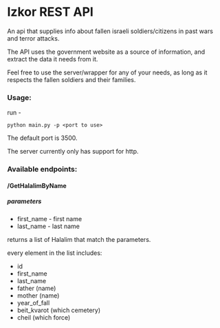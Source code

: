 # Izkor REST API

An api that supplies info about fallen israeli soldiers/citizens in past wars and terror attacks.

The API uses the government website as a source of information, and extract the data it needs from it.

Feel free to use the server/wrapper for any of your needs, as long as it respects the fallen soldiers and their families.

### Usage:
run -

    python main.py -p <port to use>

The default port is 3500.

The server currently only has support for http.

### Available endpoints:

#### /GetHalalimByName
##### parameters
* first_name - first name
* last_name - last name

returns a list of Halalim that match the parameters.

every element in the list includes:

* id
* first_name
* last_name
* father (name)
* mother (name)
* year_of_fall
* beit_kvarot (which cemetery)
* cheil (which force)
